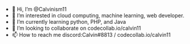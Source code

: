 - 👋 Hi, I’m @Calvinism11
- 👀 I’m interested in cloud computing, machine learning, web developer.
- 🌱 I’m currently learning python, PHP, and Java
- 💞️ I’m looking to collaborate on codecollab.io/calvin11
- 📫 How to reach me discord:Calvin#8813 / codecollab.io/calvin11
